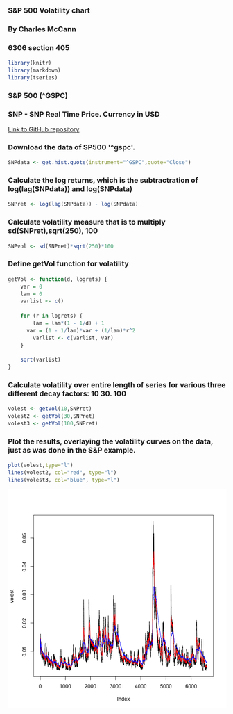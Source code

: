 ### 
### S&P 500 Volatility chart
### By Charles McCann
### 6306 section 405


```r
library(knitr)
library(markdown)
library(tseries)
```

### S&P 500 (^GSPC)
###    SNP - SNP Real Time Price. Currency in USD
[Link to GitHub repository](https://github.com/ctmccann/SNP500)

### Download the data of SP500 '^gspc'.


```r
SNPdata <- get.hist.quote(instrument="^GSPC",quote="Close")
```
### Calculate the log returns, which is the subtractration of log(lag(SNPdata)) and log(SNPdata)

```r
SNPret <- log(lag(SNPdata)) - log(SNPdata)
```
### Calculate volatility measure that is to multiply sd(SNPret),sqrt(250), 100

```r
SNPvol <- sd(SNPret)*sqrt(250)*100
```

### Define getVol function for volatility

```r
getVol <- function(d, logrets) {
	var = 0
	lam = 0
	varlist <- c()

	for (r in logrets) {
		lam = lam*(1 - 1/d) + 1
	  var = (1 - 1/lam)*var + (1/lam)*r^2
		varlist <- c(varlist, var)
	}

	sqrt(varlist)
}
```

### Calculate volatility over entire length of series for various three different decay factors: 10 30. 100



```r
volest <- getVol(10,SNPret)
volest2 <- getVol(30,SNPret)
volest3 <- getVol(100,SNPret)
```

### Plot the results, overlaying the volatility curves on the data, just as was done in the S&P example.

```r
plot(volest,type="l")
lines(volest2, col="red", type="l")
lines(volest3, col="blue", type="l")
```

![plot of chunk unnamed-chunk-7](figure/unnamed-chunk-7-1.png)
